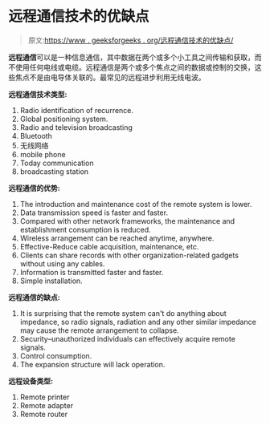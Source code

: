 # 远程通信技术的优缺点

> 原文:[https://www . geeksforgeeks . org/远程通信技术的优缺点/](https://www.geeksforgeeks.org/advantages-and-disadvantages-of-remote-communication-technology/)

**远程通信**可以是一种信息通信，其中数据在两个或多个小工具之间传输和获取，而不使用任何电线或电缆。远程通信是两个或多个焦点之间的数据或控制的交换，这些焦点不是由电导体关联的。最常见的远程进步利用无线电波。

**远程通信技术类型:**

1.  Radio identification of recurrence.
2.  Global positioning system.
3.  Radio and television broadcasting
4.  Bluetooth
5.  无线网络
6.  mobile phone
7.  Today communication
8.  broadcasting station

**远程通信的优势:**

1.  The introduction and maintenance cost of the remote system is lower.
2.  Data transmission speed is faster and faster.
3.  Compared with other network frameworks, the maintenance and establishment consumption is reduced.
4.  Wireless arrangement can be reached anytime, anywhere.
5.  Effective-Reduce cable acquisition, maintenance, etc.
6.  Clients can share records with other organization-related gadgets without using any cables.
7.  Information is transmitted faster and faster.
8.  Simple installation.

**远程通信的缺点:**

1.  It is surprising that the remote system can't do anything about impedance, so radio signals, radiation and any other similar impedance may cause the remote arrangement to collapse.
2.  Security–unauthorized individuals can effectively acquire remote signals.
3.  Control consumption.
4.  The expansion structure will lack operation.

**远程设备类型:**

1.  Remote printer
2.  Remote adapter
3.  Remote router